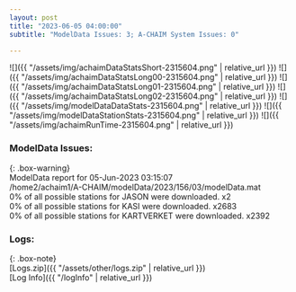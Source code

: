 ```yaml
---
layout: post
title: "2023-06-05 04:00:00"
subtitle: "ModelData Issues: 3; A-CHAIM System Issues: 0"

---
```


![]({{ "/assets/img/achaimDataStatsShort-2315604.png" | relative_url }})
![]({{ "/assets/img/achaimDataStatsLong00-2315604.png" | relative_url }})
![]({{ "/assets/img/achaimDataStatsLong01-2315604.png" | relative_url }})
![]({{ "/assets/img/achaimDataStatsLong02-2315604.png" | relative_url }})
![]({{ "/assets/img/modelDataDataStats-2315604.png" | relative_url }})
![]({{ "/assets/img/modelDataStationStats-2315604.png" | relative_url }})
![]({{ "/assets/img/achaimRunTime-2315604.png" | relative_url }})


### ModelData Issues:  
  
{: .box-warning}  
 ModelData report for 05-Jun-2023 03:15:07   
 /home2/achaim1/A-CHAIM/modelData/2023/156/03/modelData.mat   
 0% of all possible stations for JASON were downloaded. x2   
 0% of all possible stations for KASI were downloaded. x2683   
 0% of all possible stations for KARTVERKET were downloaded. x2392   
  


### Logs:  
  
{: .box-note}  
[Logs.zip]({{ "/assets/other/logs.zip" | relative_url }})  
[Log Info]({{ "/logInfo" | relative_url }})  

